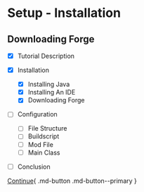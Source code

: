 # Setup - Installation
## Downloading Forge
- [x] Tutorial Description
- [x] Installation
    * [x] Installing Java
    * [x] Installing An IDE
    * [x] Downloading Forge
- [ ] Configuration
    * [ ] File Structure
    * [ ] Buildscript
    * [ ] Mod File
    * [ ] Main Class
- [ ] Conclusion


[Continue](/wiki/1.19.x/setup/installation/forge){ .md-button .md-button--primary }